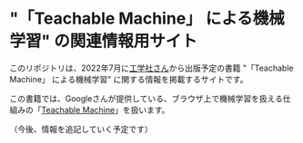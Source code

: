 # "「Teachable Machine」 による機械学習" の関連情報用サイト
このリポジトリは、2022年7月に[工学社さん](https://www.kohgakusha.co.jp/)から出版予定の書籍 "「Teachable Machine」 による機械学習" に関する情報を掲載するサイトです。

この書籍では、Googleさんが提供している、ブラウザ上で機械学習を扱える仕組みの「[Teachable Machine](https://teachablemachine.withgoogle.com/)」を扱います。

（今後、情報を追記していく予定です）
